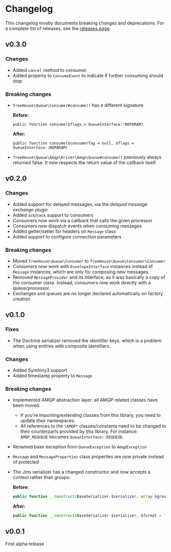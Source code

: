 Changelog
=========

This changelog mostly documents breaking changes and deprecations.
For a complete list of releases, see the [releases page][0].

[0]: https://github.com/treehouselabs/queue/releases


## v0.3.0

### Changes
* Added `cancel` method to consumer
* Added property to `ConsumeEvent` to indicate if further consuming should stop

### Breaking changes
* `TreeHouse\Queue\Consumer#consume()` has a different signature:

  **Before:**

  ```
  public function consume($flags = QueueInterface::NOPARAM)
  ```

  **After:**

  ```
  public function consume($consumerTag = null, $flags = QueueInterface::NOPARAM)
  ```
* `TreeHouse\Queue\Amqp\Driver\Amqp\Queue#consume()` previously always returned 
  false. It now respects the return value of the callback itself.


## v0.2.0

### Changes
* Added support for delayed messages, via the _delayed message exchange_ plugin
* Added `ack`/`nack` support to consumers
* Consumers now work via a callback that calls the given processor
* Consumers now dispatch events when consuming messages
* Added getter/setter for headers on `Message` class
* Added support to configure connection parameters

### Breaking changes
* Moved `TreeHouse\Queue\Consumer` to `TreeHouse\Queue\Consumer\Consumer`
* Consumers now work with `EnvelopeInterface` instances instead of `Message`
  instances, which are only for composing new messages.
* Removed `MessageProvider` and its interface, as it was basically a copy of
  the consumer class. Instead, consumers now work directly with a queue/processor.
* Exchanges and queues are no longer declared automatically on factory creation


## v0.1.0

### Fixes
* The Doctrine serializer removed the identifier keys, which is a problem when
  using entities with composite identifiers.

### Changes
* Added Symfony3 support
* Added timestamp property to `Message`

### Breaking changes
* Implemented AMQP abstraction layer: all AMQP related classes have been moved.
  * If you're importing/extending classes from this library, you need to update
    their namespaces.
  * All references to the `\AMQP*` classes/constants need to be changed to
    their counterparts provided by this library. For instance: `AMQP_REQUEUE`
    becomes `QueueInterface::REQUEUE`.
* Renamed base exception from `QueueException` to `AmqpException`
* `Message` and `MessageProperties` class properties are now private instead of protected
* The Jms serializer has a changed constructor and now accepts a context rather
  than groups:

  **Before:**

  ```php
  public function __construct(BaseSerializer $serializer, array $groups = [], $format = 'json')
  ```

  **After:**

  ```php
  public function __construct(BaseSerializer $serializer, $format = 'json', SerializationContext $context = null)
  ```


## v0.0.1

First alpha release
